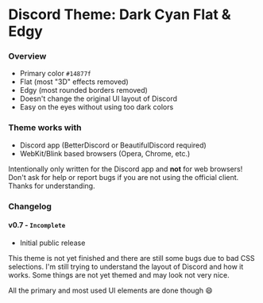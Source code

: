 # Discord Theme: Dark Cyan Flat & Edgy


### Overview

 - Primary color `#14877f`
 - Flat (most "3D" effects removed)
 - Edgy (most rounded borders removed)
 - Doesn't change the original UI layout of Discord
 - Easy on the eyes without using too dark colors


### Theme works with

 - Discord app (BetterDiscord or BeautifulDiscord required)
 - WebKit/Blink based browsers (Opera, Chrome, etc.)

Intentionally only written for the Discord app and **not** for web browsers! Don't ask for help or report bugs if you are not using the official client. Thanks for understanding.


### Changelog

#### v0.7 - `Incomplete`

 - Initial public release



This theme is not yet finished and there are still some bugs due to bad CSS selections.
I'm still trying to understand the layout of Discord and how it works. Some things are
not yet themed and may look not very nice.

All the primary and most used UI elements are done though :smile:
